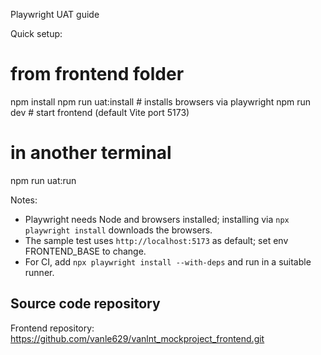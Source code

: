 Playwright UAT guide

Quick setup:

# from frontend folder
npm install
npm run uat:install   # installs browsers via playwright
npm run dev           # start frontend (default Vite port 5173)

# in another terminal
npm run uat:run

Notes:
- Playwright needs Node and browsers installed; installing via `npx playwright install` downloads the browsers.
- The sample test uses `http://localhost:5173` as default; set env FRONTEND_BASE to change.
- For CI, add `npx playwright install --with-deps` and run in a suitable runner.

Source code repository
----------------------

Frontend repository: https://github.com/vanle629/vanlnt_mockproject_frontend.git
